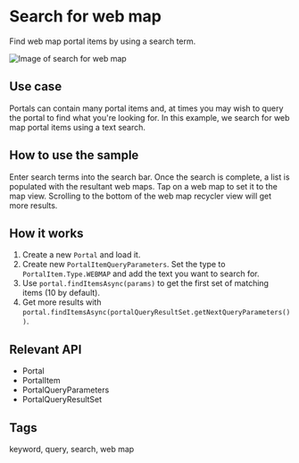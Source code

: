 # Search for web map

Find web map portal items by using a search term.

![Image of search for web map](SearchForWebMap.png)

## Use case

Portals can contain many portal items and, at times you may wish to query the portal to find what you're looking for. In this example, we search for web map portal items using a text search.


## How to use the sample

Enter search terms into the search bar. Once the search is complete, a list is populated with the resultant web maps. Tap on a web map to set it to the map view. Scrolling to the bottom of the web map recycler view will get more results.

## How it works

1. Create a new `Portal` and load it.
2. Create new `PortalItemQueryParameters`. Set the type to `PortalItem.Type.WEBMAP` and add the text you want to search for.
3. Use `portal.findItemsAsync(params)` to get the first set of matching items (10 by default).
4. Get more results with `portal.findItemsAsync(portalQueryResultSet.getNextQueryParameters())`.

## Relevant API

* Portal
* PortalItem
* PortalQueryParameters
* PortalQueryResultSet

## Tags

keyword, query, search, web map
